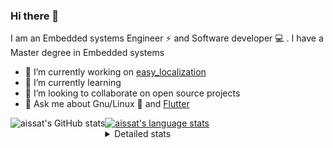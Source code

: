 ### Hi there 👋

I am an Embedded systems Engineer ⚡️ and Software developer 💻 . I have a Master degree in Embedded systems
- 🔭 I’m currently working on [easy_localization](https://pub.dev/packages/easy_localization)
- 🌱 I’m currently learning 
- 👯 I’m looking to collaborate on open source projects
- 💬 Ask me about  Gnu/Linux 🐧 and [Flutter](https://flutter.dev) 

<a href="https://profile-summary-for-github.com/user/aissat">
  <img align="left" height="170px" src="https://github-readme-stats.vercel.app/api?username=aissat&show_icons=true&line_height=27&count_private=true&include_all_commits=true" alt="aissat's GitHub stats"/>
  <img src="https://github-readme-stats.vercel.app/api/top-langs/?username=aissat&hide_langs_below=5&layout=compact" alt="aissat's language stats"/>
</a>

<details>
<summary>Detailed stats</summary>
 

### 🧐 Waka Stats

<!--START_SECTION:waka-->
![Code Time](http://img.shields.io/badge/Code%20Time-5%2C555%20hrs%2044%20mins-blue)

![Profile Views](http://img.shields.io/badge/Profile%20Views-0-blue)

![Lines of code](https://img.shields.io/badge/From%20Hello%20World%20I%27ve%20Written-2.0%20million%20lines%20of%20code-blue)

**🐱 My GitHub Data** 

> 📦 121.2 kB Used in GitHub's Storage 
 > 
> 🏆 261 Contributions in the Year 2023
 > 
> 💼 Opted to Hire
 > 
> 📜 169 Public Repositories 
 > 
> 🔑 26 Private Repositories 
 > 
**I'm a Night 🦉** 

```text
🌞 Morning                486 commits         ██░░░░░░░░░░░░░░░░░░░░░░░   07.99 % 
🌆 Daytime                973 commits         ████░░░░░░░░░░░░░░░░░░░░░   16.01 % 
🌃 Evening                2573 commits        ███████████░░░░░░░░░░░░░░   42.33 % 
🌙 Night                  2047 commits        ████████░░░░░░░░░░░░░░░░░   33.67 % 
```
📅 **I'm Most Productive on Thursday** 

```text
Monday                   561 commits         ██░░░░░░░░░░░░░░░░░░░░░░░   09.23 % 
Tuesday                  938 commits         ████░░░░░░░░░░░░░░░░░░░░░   15.43 % 
Wednesday                715 commits         ███░░░░░░░░░░░░░░░░░░░░░░   11.76 % 
Thursday                 1189 commits        █████░░░░░░░░░░░░░░░░░░░░   19.56 % 
Friday                   1103 commits        █████░░░░░░░░░░░░░░░░░░░░   18.14 % 
Saturday                 966 commits         ████░░░░░░░░░░░░░░░░░░░░░   15.89 % 
Sunday                   607 commits         ██░░░░░░░░░░░░░░░░░░░░░░░   09.99 % 
```


📊 **This Week I Spent My Time On** 

```text
🕑︎ Time Zone: Africa/Algiers

💬 Programming Languages: 
Dart                     38 hrs 55 mins      ████████████████████████░   96.72 % 
YAML                     45 mins             ░░░░░░░░░░░░░░░░░░░░░░░░░   01.89 % 
Other                    32 mins             ░░░░░░░░░░░░░░░░░░░░░░░░░   01.34 % 
JSON                     1 min               ░░░░░░░░░░░░░░░░░░░░░░░░░   00.05 % 

🔥 Editors: 
VS Code                  40 hrs 14 mins      █████████████████████████   100.00 % 

💻 Operating System: 
Linux                    40 hrs 14 mins      █████████████████████████   100.00 % 
```

**I Mostly Code in Dart** 

```text
Dart                     28 repos            ████████░░░░░░░░░░░░░░░░░   30.11 % 
C++                      8 repos             ██░░░░░░░░░░░░░░░░░░░░░░░   08.60 % 
PHP                      7 repos             ██░░░░░░░░░░░░░░░░░░░░░░░   07.53 % 
C                        4 repos             █░░░░░░░░░░░░░░░░░░░░░░░░   04.30 % 
HTML                     2 repos             █░░░░░░░░░░░░░░░░░░░░░░░░   02.15 % 
```



**Timeline**

![Lines of Code chart](https://raw.githubusercontent.com/aissat/aissat/master/assets/bar_graph.png)


 Last Updated on 06/11/2023 00:58:21 UTC
<!--END_SECTION:waka-->

</details>
